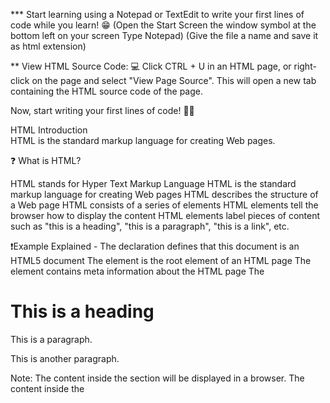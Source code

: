 *** Start learning using a Notepad or TextEdit to write your first lines of code while you learn! 😁
(Open the Start Screen the window symbol at the bottom left on your screen Type Notepad)
(Give the file a name and save it as html extension)

** View HTML Source Code:
💻 Click CTRL + U in an HTML page, or right-click on the page and select "View Page Source". This will open a new tab containing the HTML source code of the page.

Now, start writing your first lines of code! 🧑‍🏫

HTML Introduction  
HTML is the standard markup language for creating Web pages.

❓ What is HTML?

HTML stands for Hyper Text Markup Language
HTML is the standard markup language for creating Web pages
HTML describes the structure of a Web page
HTML consists of a series of elements
HTML elements tell the browser how to display the content
HTML elements label pieces of content such as "this is a heading", "this is a paragraph", "this is a link", etc.

❗Example Explained -
The <!DOCTYPE html> declaration defines that this document is an HTML5 document
The <html> element is the root element of an HTML page
The <head> element contains meta information about the HTML page
The <title> element specifies a title for the HTML page (which is shown in the browser's title bar or in the page's tab)
The <body> element defines the document's body, and is a container for all the visible contents, such as headings, paragraphs, images, hyperlinks, tables, lists, etc.


❓ What is an HTML Element?

An HTML element is defined by a start tag, some content, and an end tag:
<tagname> Content goes here... </tagname>


❗The HTML element is everything from the start tag to the end tag:

<h1>My First Heading</h1>
<p>My first paragraph</p>

The <h1> element defines a large heading -
The <p> element defines a paragraph -

❗❗❗Nested HTML Elements
HTML elements can be nested (this means that elements can contain other elements).
All HTML documents consist of nested HTML elements.


-- HTML Page Structure --
Below is a visualization of an HTML page structure:

<html>
<head>
<title>Page title</title>
</head>
<body>
<h1>This is a heading</h1>
<p>This is a paragraph.</p>
<p>This is another paragraph.</p>
</body>
</html>

Note: The content inside the <body> section will be displayed in a browser. The content inside the <title> element will be shown in the browser's title bar or in the page's tab.
***However, never rely on this! Unexpected results and errors may occur if you forget the end tag!

❗❗HTML Headings
HTML headings are defined with the <h1> to <h6> tags.
<h1> defines the most important heading. <h6> defines the least important heading.

❗❗HTML Paragraphs
HTML paragraphs are defined with the <p> tag.

❗❗HTML Links
HTML links are defined with the <a> tag:

<a href="https://www.w3schools.com">This is a link</a>

*** The link's destination is specified in the href attribute. 
*** Attributes are used to provide additional information about HTML elements.

-- Empty HTML Elements --
HTML elements with no content are called empty elements.

The <br> tag defines a line break, and is an empty element without a closing tag:

👌 Example
<p>This is a <br> paragraph with a line break.</p>

Note: HTML is Not Case Sensitive
HTML tags are not case sensitive: <P> means the same as <p>.
The HTML standard does not require lowercase tags, but W3C recommends lowercase in HTML, and demands lowercase for stricter document types like XHTML.


